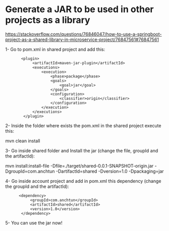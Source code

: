 # Generate a JAR to be used in other projects as a library

https://stackoverflow.com/questions/76846047/how-to-use-a-springboot-project-as-a-shared-library-in-microservice-project/76847561#76847561


1- Go to pom.xml in shared project and add this:

           <plugin>
                <artifactId>maven-jar-plugin</artifactId>
                <executions>
                    <execution>
                        <phase>package</phase>
                        <goals>
                            <goal>jar</goal>
                        </goals>
                        <configuration>
                            <classifier>origin</classifier>
                        </configuration>
                    </execution>
                </executions>
            </plugin>
            
2- Inside the folder where exists the pom.xml in the shared project execute this:

mvn clean install

3- Go inside shared folder and Install the jar (change the file, groupId and the artifactId):

mvn install:install-file -Dfile=./target/shared-0.0.1-SNAPSHOT-origin.jar -DgroupId=com.anchtun -DartifactId=shared -Dversion=1.0 -Dpackaging=jar

4- Go inside account project and add in pom.xml this dependency (change the groupId and the artifactId):

          <dependency>
               <groupId>com.anchtun</groupId>
               <artifactId>shared</artifactId>
               <version>1.0</version>
           </dependency>


5- You can use the jar now!



